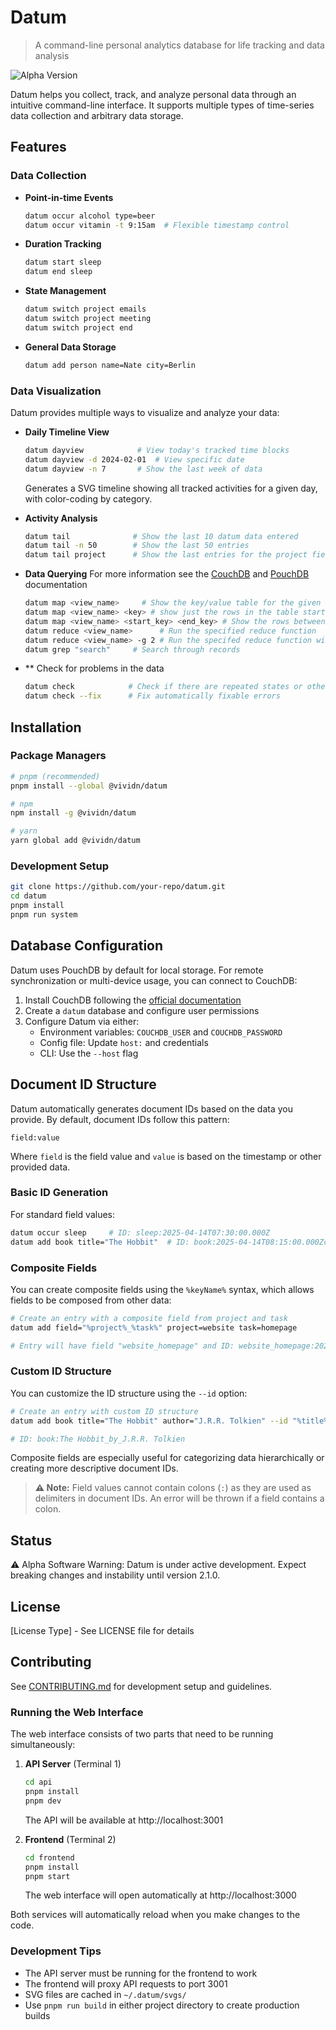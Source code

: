 # Datum

> A command-line personal analytics database for life tracking and data analysis

![Alpha Version](https://img.shields.io/badge/status-alpha-orange)

Datum helps you collect, track, and analyze personal data through an intuitive command-line interface. It supports multiple types of time-series data collection and arbitrary data storage.

## Features

### Data Collection

- **Point-in-time Events**
  ```bash
  datum occur alcohol type=beer
  datum occur vitamin -t 9:15am  # Flexible timestamp control
  ```

- **Duration Tracking**
  ```bash
  datum start sleep
  datum end sleep
  ```

- **State Management**
  ```bash
  datum switch project emails
  datum switch project meeting
  datum switch project end
  ```

- **General Data Storage**
  ```bash
  datum add person name=Nate city=Berlin
  ```

### Data Visualization

Datum provides multiple ways to visualize and analyze your data:

- **Daily Timeline View**
  ```bash
  datum dayview            # View today's tracked time blocks
  datum dayview -d 2024-02-01  # View specific date
  datum dayview -n 7       # Show the last week of data
  ```
  Generates a SVG timeline showing all tracked activities for a given day, with color-coding by category.

- **Activity Analysis**
  ```bash
  datum tail              # Show the last 10 datum data entered
  datum tail -n 50        # Show the last 50 entries
  datum tail project      # Show the last entries for the project field
  ```

- **Data Querying**
For more information see the [CouchDB](https://docs.couchdb.org/en/stable/ddocs/views/intro.html) and [PouchDB](https://pouchdb.com/guides/queries.html) documentation
  ```bash
  datum map <view_name>     # Show the key/value table for the given view
  datum map <view_name> <key> # show just the rows in the table starting with key
  datum map <view_name> <start_key> <end_key> # Show the rows between the two keys
  datum reduce <view_name>      # Run the specified reduce function
  datum reduce <view_name> -g 2 # Run the specifed reduce function with group level 2
  datum grep "search"     # Search through records
  ```

- ** Check for problems in the data
  ```bash
  datum check            # Check if there are repeated states or other problems in the data
  datum check --fix      # Fix automatically fixable errors
  ```

## Installation

### Package Managers
```bash
# pnpm (recommended)
pnpm install --global @vividn/datum

# npm
npm install -g @vividn/datum

# yarn
yarn global add @vividn/datum
```

### Development Setup
```bash
git clone https://github.com/your-repo/datum.git
cd datum
pnpm install
pnpm run system
```

## Database Configuration

Datum uses PouchDB by default for local storage. For remote synchronization or multi-device usage, you can connect to CouchDB:

1. Install CouchDB following the [official documentation](https://docs.couchdb.org/en/stable/)
2. Create a `datum` database and configure user permissions
3. Configure Datum via either:
   - Environment variables: `COUCHDB_USER` and `COUCHDB_PASSWORD`
   - Config file: Update `host:` and credentials
   - CLI: Use the `--host` flag

## Document ID Structure

Datum automatically generates document IDs based on the data you provide. By default, document IDs follow this pattern:

```
field:value
```

Where `field` is the field value and `value` is based on the timestamp or other provided data.

### Basic ID Generation
For standard field values:

```bash
datum occur sleep     # ID: sleep:2025-04-14T07:30:00.000Z
datum add book title="The Hobbit"  # ID: book:2025-04-14T08:15:00.000Zc  (the "c" at the end of the timestamp is for createTime)
```

### Composite Fields

You can create composite fields using the `%keyName%` syntax, which allows fields to be composed from other data:

```bash
# Create an entry with a composite field from project and task
datum add field="%project%_%task%" project=website task=homepage

# Entry will have field "website_homepage" and ID: website_homepage:2025-04-14T08:30:00.000Zc
```

### Custom ID Structure

You can customize the ID structure using the `--id` option:

```bash
# Create an entry with custom ID structure
datum add book title="The Hobbit" author="J.R.R. Tolkien" --id "%title%_by_%author%"

# ID: book:The Hobbit_by_J.R.R. Tolkien
```

Composite fields are especially useful for categorizing data hierarchically or creating more descriptive document IDs.

> **⚠️ Note:** Field values cannot contain colons (`:`) as they are used as delimiters in document IDs. An error will be thrown if a field contains a colon.

## Status

⚠️ Alpha Software Warning: Datum is under active development. Expect breaking changes and instability until version 2.1.0.

## License

[License Type] - See LICENSE file for details

## Contributing

See [CONTRIBUTING.md](./CONTRIBUTING.md) for development setup and guidelines.

### Running the Web Interface

The web interface consists of two parts that need to be running simultaneously:

1. **API Server** (Terminal 1)
   ```bash
   cd api
   pnpm install
   pnpm dev
   ```
   The API will be available at http://localhost:3001

2. **Frontend** (Terminal 2)
   ```bash
   cd frontend
   pnpm install
   pnpm start
   ```
   The web interface will open automatically at http://localhost:3000

Both services will automatically reload when you make changes to the code.

### Development Tips
- The API server must be running for the frontend to work
- The frontend will proxy API requests to port 3001
- SVG files are cached in `~/.datum/svgs/`
- Use `pnpm run build` in either project directory to create production builds
